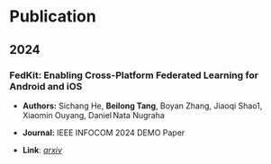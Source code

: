 # Publication

## 2024

### FedKit: Enabling Cross-Platform Federated Learning for Android and iOS
- **Authors:** Sichang He, **Beilong Tang**, Boyan Zhang, Jiaoqi Shao1, Xiaomin Ouyang, Daniel Nata Nugraha

- **Journal:** IEEE INFOCOM 2024 DEMO Paper

- **Link**: [_arxiv_](https://www.arxiv.org/abs/2402.10464)